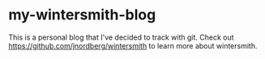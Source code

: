 my-wintersmith-blog
===================

This is a personal blog that I've decided to track with git. Check out https://github.com/jnordberg/wintersmith to learn more about wintersmith.
